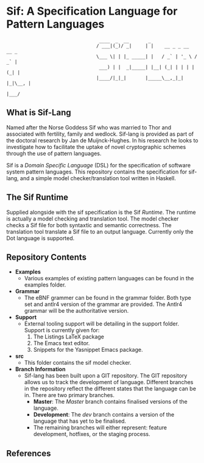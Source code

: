 Sif: A Specification Language for Pattern Languages
===================================================

                                      ____  _  __       _                      
                                     / ___|(_)/ _|     | |    __ _ _ __   __ _ 
                                     \___ \| | |_ _____| |   / _` | '_ \ / _` |
                                      ___) | |  _|_____| |__| (_| | | | | (_| |
                                     |____/|_|_|       |_____\__,_|_| |_|\__, |
                                                                         |___/ 
                                                                               

## What is Sif-Lang

Named after the Norse Goddess Sif who was married to Thor and
associated with fertility, family and wedlock. Sif-lang is provided as
part of the doctoral research by Jan de Muijnck-Hughes. In his
research he looks to investigate how to facilitate the uptake of novel
cryptographic schemes through the use of pattern languages.

Sif is a _Domain Specific Language_ (DSL) for the specification of
software system pattern languages. This repository contains the
specification for sif-lang, and a simple model checker/translation
tool written in Haskell.

## The Sif Runtime

Supplied alongside with the sif specification is the Sif
_Runtime_. The runtime is actually a model checking and translation
tool. The model checker checks a Sif file for both syntaxtic and
semantic correctness. The translation tool translate a Sif file to an
output language. Currently only the Dot language is supported.

## Repository Contents

+ __Examples__
    + Various examples of existing pattern languages can be found in
      the examples folder.
+ __Grammar__
    + The eBNF grammer can be found in the grammar folder. Both type
      set and antlr4 version of the grammar are provided. The Antlr4
      grammar will be the authoritative version.
+ __Support__
    + External tooling support will be detailing in the support
      folder. Support is currently given for:
        1. The Listings LaTeX package
        2. The Emacs text editor.
        3. Snippets for the Yasnippet Emacs package.
+ __src__
    + This folder contains the sif model checker.
+ __Branch Information__
    + Sif-lang has been built upon a GIT repository. The GIT
      repository allows us to track the development of
      language. Different branches in the repository reflect the
      different states that the language can be in. There are two
      primary branches.
        + __Master__: The _Master_ branch contains finalised versions
          of the language.
        + __Development__: The _dev_ branch contains a version of the
          language that has yet to be finalised.
        + The remaining branches will either represent: feature
          development, hotfixes, or the staging process.

## References

